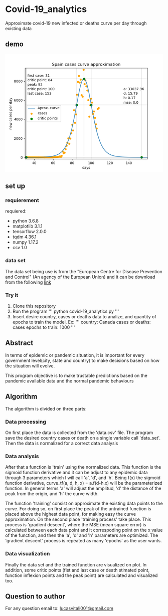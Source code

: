 # Covid-19_analytics

Approximate covid-19 new infected or deaths curve per day through existing data

## demo
![Canada cases approximate curve][logo]

[logo]: https://github.com/fourofclubs001/Covid-19_analytics/blob/master/Spain_cases_curve.png "Spain cases approximate curve"
## set up

### requierement
requiered: 
- python 3.6.8
- matplotlib 3.1.1
- tensorflow 2.0.0
- tqdm 4.36.1
- numpy 1.17.2
- csv 1.0

### data set
The data set being use is from the "European Centre for Disease Prevention and Control" (An agency of the European Union) and it can be download from the following [link](https://www.ecdc.europa.eu/en/publications-data/download-todays-data-geographic-distribution-covid-19-cases-worldwide)

### Try it
1. Clone this repository
2. Run the program
'''
python covid-19_analytics.py
'''
3. Insert desire country, cases or deaths data to analize, and quantity of epochs to train the model. Ex:
'''
country: Canada
cases or deaths: cases
epochs to train: 1000
'''

## Abstract
In terms of epidemic or pandemic situation, it is important for every government level(city, state and country) to make decisions based on how the situation will evolve.

This program objective is to make trustable predictions based on the pandemic available data and the normal pandemic behaviours

## Algorithm
The algorithm is divided on three parts:

### Data processing
On first place the data is collected from the 'data.csv' file. The program save the desired country cases or death on a single variable call 'data_set'. Then the data is normalized for a correct data analysis

### Data analysis
After that a function is 'train' using the normalized data. This function is the sigmoid function derivative and it can be adjust to any epidemic data through 3 parameters which I will call 'a', 'd', and 'h'. Being f(x) the sigmoid function derivative, curve_tf(a, d, h, x) = a.f(d-h.x) will be the parameterized function.
In general terms 'a' will adjust the amplitud, 'd' the distance of the peak from the origin, and 'h' the curve width.

The function 'training' consist on approximate the existing data points to the curve. For doing so, on first place the peak of the untrained function is placed above the highest data point, for making easy the curve approximation. On the second place 'training process' take place. This process is 'gradient descent', where the MSE (mean square error) is calculated between each data point and it correspoding point on the x value of the function, and then the 'a', 'd' and 'h' parameters are optimized. The 'gradient descent' process is repeated as many 'epochs' as the user wants.

### Data visualization
Finally the data set and the trained function are visualized on plot. In addition, some critic points (fist and last case or death stimated point, function inflexion points and the peak point) are calculated and visualized too.

## Question to author
For any question email to: lucasvitali001@gmail.com
